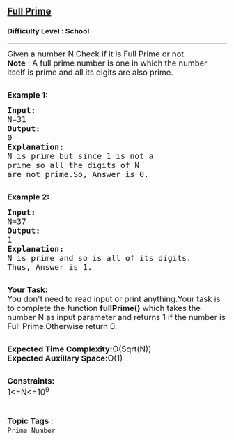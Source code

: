 <h2><a href="https://practice.geeksforgeeks.org/problems/full-prime2659/1?page=5&difficulty=School&sortBy=submissions">Full Prime</a></h2><h3>Difficulty Level : School</h3><hr><div class="problems_problem_content__Xm_eO"><p><span style="font-size:18px">Given a number N.Check if it is Full Prime or not.&nbsp;<br>
<strong>Note</strong> : A full prime number is one in which the number itself is prime and all its digits are also prime.</span></p>

<p><br>
<span style="font-size:18px"><strong>Example 1:</strong></span></p>

<pre><span style="font-size:18px"><strong>Input:</strong>
N=31
<strong>Output:</strong>
0
<strong>Explanation:</strong>
N is prime but since 1 is not a 
prime so all the digits of N
are not prime.So, Answer is 0.</span></pre>

<p><br>
<span style="font-size:18px"><strong>Example 2:</strong></span></p>

<pre><span style="font-size:18px"><strong>Input:</strong>
N=37
<strong>Output:</strong>
1
<strong>Explanation:</strong>
N is prime and so is all of its digits.
Thus, Answer is 1.</span></pre>

<p><br>
<span style="font-size:18px"><strong>Your Task:</strong><br>
You don't need to read input or print anything.Your task is to complete the function <strong>fullPrime()</strong> which takes the number N as input parameter and returns 1 if the number is Full Prime.Otherwise return 0.</span></p>

<p><br>
<span style="font-size:18px"><strong>Expected Time Complexity:</strong>O(Sqrt(N))<br>
<strong>Expected Auxillary Space:</strong>O(1)</span></p>

<p><br>
<span style="font-size:18px"><strong>Constraints:</strong><br>
1&lt;=N&lt;=10<sup>9</sup></span></p>
</div><br><p><span style=font-size:18px><strong>Topic Tags : </strong><br><code>Prime Number</code>&nbsp;